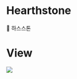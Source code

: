 # Hearthstone
🗿 하스스톤
# View
![](https://images.velog.io/images/nsunny0908/post/37f72f59-2455-4a88-b6ac-bac9558fc1b4/ston.gif)

